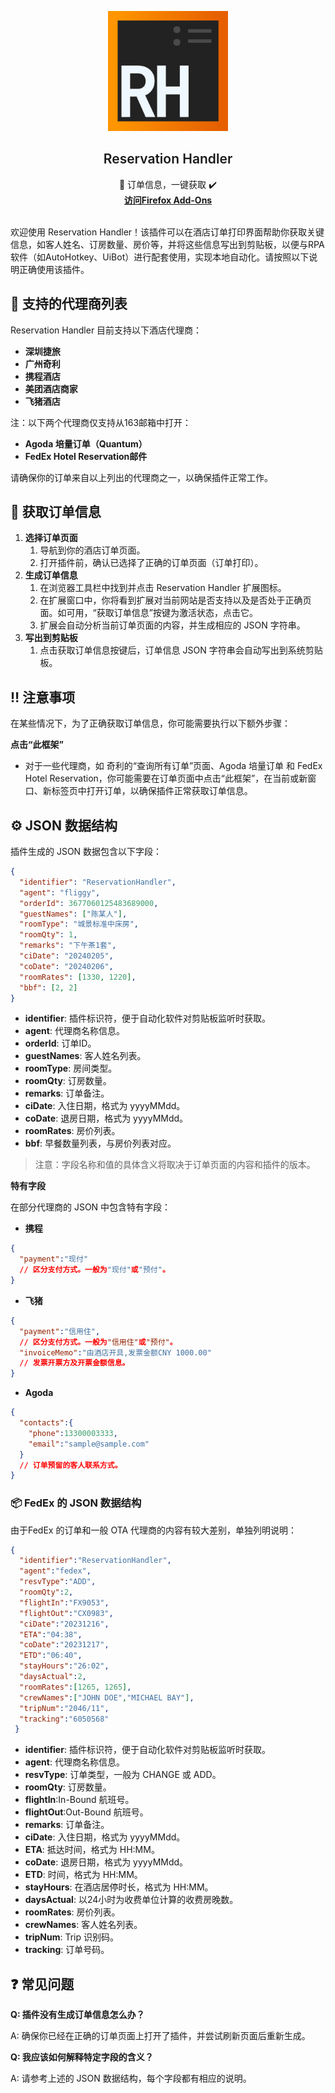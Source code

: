 <p align="center">
  <div align="center">
    <img src="icons/RH.png" alt="Logo" width="192" height="192">
  </div>
  <h2 align="center" style="font-weight: 600">Reservation Handler</h2>
  
  <p align="center">
    📑 订单信息，一键获取 ✔️
    <br />
    <a href="https://addons.mozilla.org/zh-CN/firefox/addon/reservation-handler/" target="_blank"><strong> 访问Firefox Add-Ons </strong></a>
    <br />
    <br />
  </p>
</p>

欢迎使用 Reservation Handler！该插件可以在酒店订单打印界面帮助你获取关键信息，如客人姓名、订房数量、房价等，并将这些信息写出到剪贴板，以便与RPA软件（如AutoHotkey、UiBot）进行配套使用，实现本地自动化。请按照以下说明正确使用该插件。

## 🏢 支持的代理商列表

Reservation Handler 目前支持以下酒店代理商：

* **深圳捷旅**
* **广州奇利**
* **携程酒店**
* **美团酒店商家**
* **飞猪酒店**

注：以下两个代理商仅支持从163邮箱中打开：

* **Agoda 培量订单（Quantum）**
* **FedEx Hotel Reservation邮件**

请确保你的订单来自以上列出的代理商之一，以确保插件正常工作。

## 📄 获取订单信息

1. **选择订单页面**
    1. 导航到你的酒店订单页面。
    2. 打开插件前，确认已选择了正确的订单页面（订单打印）。
2. **生成订单信息**
    1. 在浏览器工具栏中找到并点击 Reservation Handler 扩展图标。
    2. 在扩展窗口中，你将看到扩展对当前网站是否支持以及是否处于正确页面。如可用，“获取订单信息”按键为激活状态，点击它。
    3. 扩展会自动分析当前订单页面的内容，并生成相应的 JSON 字符串。
3. **写出到剪贴板**
    1. 点击获取订单信息按键后，订单信息 JSON 字符串会自动写出到系统剪贴板。

## ‼️ 注意事项

在某些情况下，为了正确获取订单信息，你可能需要执行以下额外步骤：

**点击“此框架”**

* 对于一些代理商，如 奇利的“查询所有订单”页面、Agoda 培量订单 和 FedEx Hotel Reservation，你可能需要在订单页面中点击“此框架”，在当前或新窗口、新标签页中打开订单，以确保插件正常获取订单信息。

## ⚙️ JSON 数据结构

插件生成的 JSON 数据包含以下字段：

```json
{
  "identifier": "ReservationHandler",
  "agent": "fliggy",
  "orderId": 3677060125483689000,
  "guestNames": ["陈某人"],
  "roomType": "城景标准中床房",
  "roomQty": 1,
  "remarks": "下午茶1套",
  "ciDate": "20240205",
  "coDate": "20240206",
  "roomRates": [1330, 1220],
  "bbf": [2, 2]
}
```
* **identifier**: 插件标识符，便于自动化软件对剪贴板监听时获取。
* **agent**: 代理商名称信息。
* **orderId**: 订单ID。
* **guestNames**: 客人姓名列表。
* **roomType**: 房间类型。
* **roomQty**: 订房数量。
* **remarks**: 订单备注。
* **ciDate**: 入住日期，格式为 yyyyMMdd。
* **coDate**: 退房日期，格式为 yyyyMMdd。
* **roomRates**: 房价列表。
* **bbf**: 早餐数量列表，与房价列表对应。
>注意：字段名称和值的具体含义将取决于订单页面的内容和插件的版本。


**特有字段**

在部分代理商的 JSON 中包含特有字段：

* **携程**
```json
{
  "payment":"现付" 
  // 区分支付方式。一般为"现付"或"预付"。
}
```
* **飞猪**
```json
{
  "payment":"信用住", 
  // 区分支付方式。一般为"信用住"或"预付"。
  "invoiceMemo":"由酒店开具,发票金额CNY 1000.00"
  // 发票开票方及开票金额信息。
}
```
* **Agoda**
```json
{
  "contacts":{
    "phone":13300003333,
    "email":"sample@sample.com"
  }
  // 订单预留的客人联系方式。
}
```

### **📦 FedEx 的 JSON 数据结构**

由于FedEx 的订单和一般 OTA 代理商的内容有较大差别，单独列明说明：

```json
{
  "identifier":"ReservationHandler",
  "agent":"fedex",
  "resvType":"ADD",
  "roomQty":2,
  "flightIn":"FX9053",
  "flightOut":"CX0983",
  "ciDate":"20231216",
  "ETA":"04:38",
  "coDate":"20231217",
  "ETD":"06:40",
  "stayHours":"26:02",
  "daysActual":2,
  "roomRates":[1265, 1265],
  "crewNames":["JOHN DOE","MICHAEL BAY"],
  "tripNum":"2046/11",
  "tracking":"6050568"
 }
```
* **identifier**: 插件标识符，便于自动化软件对剪贴板监听时获取。
* **agent**: 代理商名称信息。
* **resvType**: 订单类型，一般为 CHANGE 或  ADD。
* **roomQty**: 订房数量。
* **flightIn**:In-Bound 航班号。
* **flightOut**:Out-Bound 航班号。
* **remarks**: 订单备注。
* **ciDate**: 入住日期，格式为 yyyyMMdd。
* **ETA**: 抵达时间，格式为 HH:MM。
* **coDate**: 退房日期，格式为 yyyyMMdd。
* **ETD**: 时间，格式为 HH:MM。
* **stayHours**: 在酒店居停时长，格式为 HH:MM。
* **daysActual**: 以24小时为收费单位计算的收费房晚数。
* **roomRates**: 房价列表。
* **crewNames**: 客人姓名列表。
* **tripNum**: Trip 识别码。
* **tracking**: 订单号码。

## ❓ 常见问题

**Q: 插件没有生成订单信息怎么办？**

A: 确保你已经在正确的订单页面上打开了插件，并尝试刷新页面后重新生成。

**Q: 我应该如何解释特定字段的含义？**

A: 请参考上述的 JSON 数据结构，每个字段都有相应的说明。